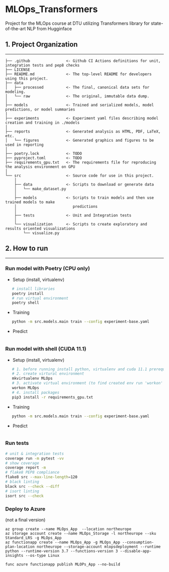 MLOps_Transformers
==============================

Project for the MLOps course at DTU utilizing Transformers library for state-of-the-art NLP from Hugginface

## 1. Project Organization
------------

    ├── .github                <- Github CI Actions definitions for unit, integration tests and pep8 checks
    ├── LICENSE
    ├── README.md              <- The top-level README for developers using this project.
    ├── data
    │   ├── processed          <- The final, canonical data sets for modeling.
    │   └── raw                <- The original, immutable data dump.
    │
    ├── models                 <- Trained and serialized models, model predictions, or model summaries
    |
    ├── experiments            <- Experiment yaml files describing model creation and training in ./models
    │
    ├── reports                <- Generated analysis as HTML, PDF, LaTeX, etc.
    │   └── figures            <- Generated graphics and figures to be used in reporting
    │
    ├── poetry.lock            <- TODO
    ├── pyproject.toml         <- TODO
    ├── requirements_gpu.txt   <- The requirements file for reproducing the analysis environment on GPU
    │
    └── src                    <- Source code for use in this project.
        │
        ├── data               <- Scripts to download or generate data
        │   └── make_dataset.py
        │
        ├── models             <- Scripts to train models and then use trained models to make
        │                         predictions
        │
        ├── tests              <- Unit and Integration tests
        │
        └── visualization      <- Scripts to create exploratory and results oriented visualizations
            └── visualize.py



## 2. How to run
------------
### Run model with Poetry (CPU only)
- Setup (install, virtualenv)
```bash
   # install libraries
   poetry install
   # run virtual environment
   poetry shell
```
- Training
```bash
   python -m src.models.main train --config experiment-base.yaml
```
- Predict
```bash

```

### Run model with shell (CUDA 11.1)
- Setup (install, virtualenv)
```bash
   # 1. before running install python, virtualenv and cuda 11.1 prerequisites
   # 2. create virtural environment
   mkvirtualenv MLOps
   # 3. activate virtual environment (to find created env run 'workon' without arguments)
   workon MLOps
   # 4. install packages
   pip3 install -r requirements_gpu.txt
```
- Training
```bash
   python -m src.models.main train --config experiment-base.yaml   
```
- Predict
```bash

```

### Run tests
```bash
# unit & integration tests
coverage run -m pytest -vv
# show coverage
coverage report -m
# flake8 PEP8 compliance
flake8 src --max-line-length=120
# black linting
black src --check --diff
# isort linting
isort src --check
```

### Deploy to Azure

(not a final version)
```
az group create --name MLOps_App  --location northeurope
az storage account create --name MLOps_Storage -l northeurope --sku Standard_LRS -g MLOps_App
az functionapp create --name MLOps_App -g MLOps_App --consumption-plan-location northeurope --storage-account mlopsdeployment --runtime python --runtime-version 3.7 --functions-version 3 --disable-app-insights --os-type Linux

func azure functionapp publish MLOPs_App --no-build
```
